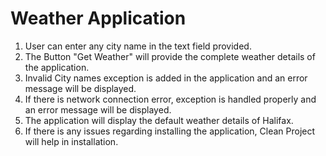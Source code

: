 # Weather Application



1. User can enter any city name in the text field provided.
2. The Button "Get Weather" will provide the complete weather details of the application.
3. Invalid City names exception is added in the application and an error message will be displayed.
4. If there is network connection error, exception is handled properly and an error message will be displayed.
5. The application will display the default weather details of Halifax.
6. If there is any issues regarding installing the application, Clean Project will help in installation.
